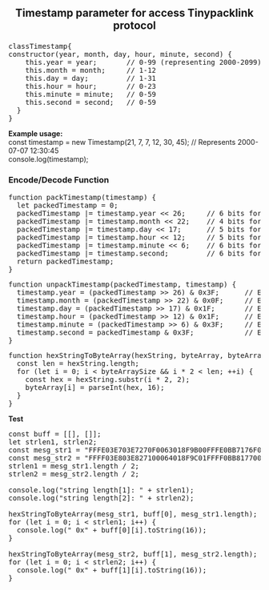 
<strong><h2><p><center>Timestamp parameter for access Tinypacklink protocol</center></p></h2></strong>
<pre>classTimestamp{
constructor(year, month, day, hour, minute, second) {
    this.year = year;       // 0-99 (representing 2000-2099)
    this.month = month;     // 1-12
    this.day = day;         // 1-31
    this.hour = hour;       // 0-23
    this.minute = minute;   // 0-59
    this.second = second;   // 0-59
  }
}</pre>

**Example usage:**<br>
const timestamp = new Timestamp(21, 7, 7, 12, 30, 45); // Represents 2000-07-07 12:30:45<br>
console.log(timestamp);

<strong><h3>Encode/Decode Function</h3></strong>
<pre>function packTimestamp(timestamp) {
  let packedTimestamp = 0;
  packedTimestamp |= timestamp.year << 26;     // 6 bits for year
  packedTimestamp |= timestamp.month << 22;    // 4 bits for month
  packedTimestamp |= timestamp.day << 17;      // 5 bits for day
  packedTimestamp |= timestamp.hour << 12;     // 5 bits for hour
  packedTimestamp |= timestamp.minute << 6;    // 6 bits for minute
  packedTimestamp |= timestamp.second;         // 6 bits for second
  return packedTimestamp;
}</pre>

<pre>function unpackTimestamp(packedTimestamp, timestamp) {
  timestamp.year = (packedTimestamp >> 26) & 0x3F;      // Extract 6 bits for year
  timestamp.month = (packedTimestamp >> 22) & 0x0F;     // Extract 4 bits for month
  timestamp.day = (packedTimestamp >> 17) & 0x1F;       // Extract 5 bits for day
  timestamp.hour = (packedTimestamp >> 12) & 0x1F;      // Extract 5 bits for hour
  timestamp.minute = (packedTimestamp >> 6) & 0x3F;     // Extract 6 bits for minute
  timestamp.second = packedTimestamp & 0x3F;            // Extract 6 bits for second
}</pre>

<pre>function hexStringToByteArray(hexString, byteArray, byteArraySize) {
  const len = hexString.length;
  for (let i = 0; i < byteArraySize && i * 2 < len; ++i) {
    const hex = hexString.substr(i * 2, 2);
    byteArray[i] = parseInt(hex, 16);
  }
}</pre>
**Test**
<pre>
const buff = [[], []];
let strlen1, strlen2;
const mesg_str1 = "FFFE03E703E7270F0063018F9B00FFFE0BB7176F07CF03E701F3003100";
const mesg_str2 = "FFFF03E803E827100064018F9C01FFFF0BB8177007D003E801F4003201";
strlen1 = mesg_str1.length / 2;
strlen2 = mesg_str2.length / 2;

console.log("string length[1]: " + strlen1);
console.log("string length[2]: " + strlen2);

hexStringToByteArray(mesg_str1, buff[0], mesg_str1.length);
for (let i = 0; i < strlen1; i++) {
  console.log(" 0x" + buff[0][i].toString(16));
}

hexStringToByteArray(mesg_str2, buff[1], mesg_str2.length);
for (let i = 0; i < strlen2; i++) {
  console.log(" 0x" + buff[1][i].toString(16));
}    
</pre>
